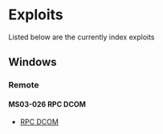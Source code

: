 # Exploits

Listed below are the currently index exploits

## Windows
### Remote
#### MS03-026 RPC DCOM
* [RPC DCOM](/windows/remote/MS03-026)